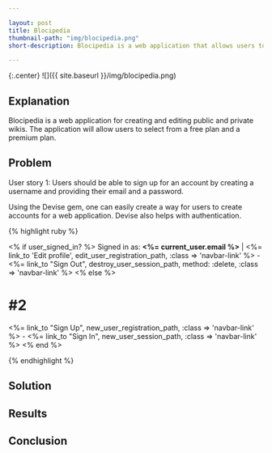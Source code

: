 ```yaml
---

layout: post
title: Blocipedia
thumbnail-path: "img/blocipedia.png"
short-description: Blocipedia is a web application that allows users to create public and private Markdown-based wikis.

---
```


{:.center}
![]({{ site.baseurl }}/img/blocipedia.png)

## Explanation

Blocipedia is a web application for creating and editing public and private wikis.  The application will allow users to select from a free plan and a premium plan.


## Problem

User story 1:  Users should be able to sign up for an account by creating a username and providing their email and a password.

Using the Devise gem, one can easily create a way for users to create accounts for a web application.  Devise also helps with authentication.  

{% highlight ruby %}  

<% if user_signed_in? %>
   Signed in as: <strong><%= current_user.email %></strong> |
   <%= link_to 'Edit profile', edit_user_registration_path, :class => 'navbar-link' %> - <%= link_to "Sign Out", destroy_user_session_path, method: :delete, :class => 'navbar-link'  %>
 <% else %>
 # #2
   <%= link_to "Sign Up", new_user_registration_path, :class => 'navbar-link'  %> -
   <%= link_to "Sign In", new_user_session_path, :class => 'navbar-link'  %>
 <% end %>
 
{% endhighlight %}   

## Solution


## Results


## Conclusion